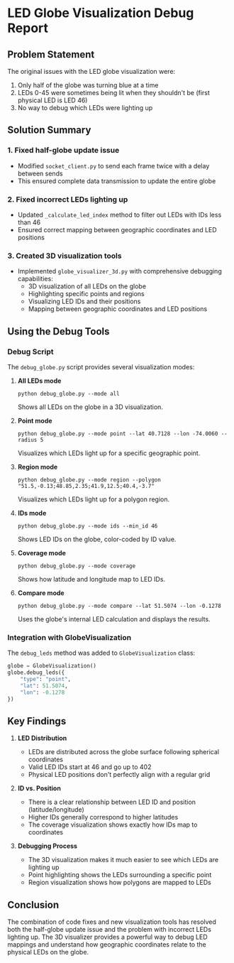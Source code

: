 # LED Globe Visualization Debug Report

## Problem Statement

The original issues with the LED globe visualization were:

1. Only half of the globe was turning blue at a time
2. LEDs 0-45 were sometimes being lit when they shouldn't be (first physical LED is LED 46)
3. No way to debug which LEDs were lighting up

## Solution Summary

### 1. Fixed half-globe update issue

- Modified `socket_client.py` to send each frame twice with a delay between sends
- This ensured complete data transmission to update the entire globe

### 2. Fixed incorrect LEDs lighting up

- Updated `_calculate_led_index` method to filter out LEDs with IDs less than 46
- Ensured correct mapping between geographic coordinates and LED positions

### 3. Created 3D visualization tools

- Implemented `globe_visualizer_3d.py` with comprehensive debugging capabilities:
  - 3D visualization of all LEDs on the globe
  - Highlighting specific points and regions
  - Visualizing LED IDs and their positions
  - Mapping between geographic coordinates and LED positions

## Using the Debug Tools

### Debug Script

The `debug_globe.py` script provides several visualization modes:

1. **All LEDs mode**

   ```
   python debug_globe.py --mode all
   ```

   Shows all LEDs on the globe in a 3D visualization.

2. **Point mode**

   ```
   python debug_globe.py --mode point --lat 40.7128 --lon -74.0060 --radius 5
   ```

   Visualizes which LEDs light up for a specific geographic point.

3. **Region mode**

   ```
   python debug_globe.py --mode region --polygon "51.5,-0.13;48.85,2.35;41.9,12.5;40.4,-3.7"
   ```

   Visualizes which LEDs light up for a polygon region.

4. **IDs mode**

   ```
   python debug_globe.py --mode ids --min_id 46
   ```

   Shows LED IDs on the globe, color-coded by ID value.

5. **Coverage mode**

   ```
   python debug_globe.py --mode coverage
   ```

   Shows how latitude and longitude map to LED IDs.

6. **Compare mode**
   ```
   python debug_globe.py --mode compare --lat 51.5074 --lon -0.1278
   ```
   Uses the globe's internal LED calculation and displays the results.

### Integration with GlobeVisualization

The `debug_leds` method was added to `GlobeVisualization` class:

```python
globe = GlobeVisualization()
globe.debug_leds({
    "type": "point",
    "lat": 51.5074,
    "lon": -0.1278
})
```

## Key Findings

1. **LED Distribution**

   - LEDs are distributed across the globe surface following spherical coordinates
   - Valid LED IDs start at 46 and go up to 402
   - Physical LED positions don't perfectly align with a regular grid

2. **ID vs. Position**

   - There is a clear relationship between LED ID and position (latitude/longitude)
   - Higher IDs generally correspond to higher latitudes
   - The coverage visualization shows exactly how IDs map to coordinates

3. **Debugging Process**
   - The 3D visualization makes it much easier to see which LEDs are lighting up
   - Point highlighting shows the LEDs surrounding a specific point
   - Region visualization shows how polygons are mapped to LEDs

## Conclusion

The combination of code fixes and new visualization tools has resolved both the half-globe update issue and the problem with incorrect LEDs lighting up. The 3D visualizer provides a powerful way to debug LED mappings and understand how geographic coordinates relate to the physical LEDs on the globe.
